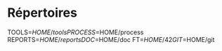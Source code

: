 # Répertoires
TOOLS=$HOME/tools
PROCESS=$HOME/process
REPORTS=$HOME/reports
DOC=$HOME/doc
FT=$HOME/42
GIT=$HOME/git
